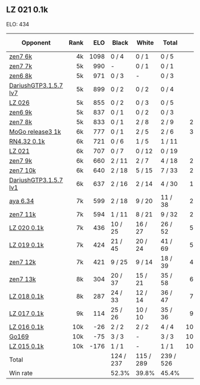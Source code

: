 ## LZ 021 0.1k ##

ELO: 434

Opponent | Rank | ELO | Black | White | Total | Win rate
---------|-----:|----:|-------|-------|-------|-------:
[zen7 6k](zen7%206k.md) | 4k | 1098 | 0 / 4 | 0 / 1 | 0 / 5 | 0.0%
[zen7 7k](zen7%207k.md) | 5k | 990 | - | 0 / 1 | 0 / 1 | 0.0%
[zen6 8k](zen6%208k.md) | 5k | 971 | 0 / 3 | - | 0 / 3 | 0.0%
[DariushGTP3.1.5.7 lv7](DariushGTP3.1.5.7%20lv7.md) | 5k | 899 | 0 / 2 | 0 / 2 | 0 / 4 | 0.0%
[LZ 026](LZ%20026.md) | 5k | 855 | 0 / 2 | 0 / 3 | 0 / 5 | 0.0%
[zen6 9k](zen6%209k.md) | 5k | 837 | 0 / 1 | 0 / 2 | 0 / 3 | 0.0%
[zen7 8k](zen7%208k.md) | 5k | 833 | 0 / 1 | 2 / 8 | 2 / 9 | 22.2%
[MoGo release3 1k](MoGo%20release3%201k.md) | 6k | 777 | 0 / 1 | 2 / 5 | 2 / 6 | 33.3%
[RN4.32 0.1k](RN4.32%200.1k.md) | 6k | 721 | 0 / 6 | 1 / 5 | 1 / 11 | 9.1%
[LZ 021](LZ%20021.md) | 6k | 707 | 0 / 7 | 0 / 12 | 0 / 19 | 0.0%
[zen7 9k](zen7%209k.md) | 6k | 660 | 2 / 11 | 2 / 7 | 4 / 18 | 22.2%
[zen7 10k](zen7%2010k.md) | 6k | 640 | 2 / 18 | 5 / 15 | 7 / 33 | 21.2%
[DariushGTP3.1.5.7 lv1](DariushGTP3.1.5.7%20lv1.md) | 6k | 637 | 2 / 16 | 2 / 14 | 4 / 30 | 13.3%
[aya 6.34](aya%206.34.md) | 7k | 599 | 2 / 18 | 9 / 20 | 11 / 38 | 28.9%
[zen7 11k](zen7%2011k.md) | 7k | 594 | 1 / 11 | 8 / 21 | 9 / 32 | 28.1%
[LZ 020 0.1k](LZ%20020%200.1k.md) | 7k | 436 | 10 / 25 | 16 / 27 | 26 / 52 | 50.0%
[LZ 019 0.1k](LZ%20019%200.1k.md) | 7k | 424 | 21 / 45 | 20 / 24 | 41 / 69 | 59.4%
[zen7 12k](zen7%2012k.md) | 7k | 421 | 9 / 25 | 9 / 14 | 18 / 39 | 46.2%
[zen7 13k](zen7%2013k.md) | 8k | 304 | 20 / 37 | 15 / 21 | 35 / 58 | 60.3%
[LZ 018 0.1k](LZ%20018%200.1k.md) | 8k | 287 | 24 / 33 | 12 / 14 | 36 / 47 | 76.6%
[LZ 017 0.1k](LZ%20017%200.1k.md) | 9k | 114 | 25 / 26 | 10 / 10 | 35 / 36 | 97.2%
[LZ 016 0.1k](LZ%20016%200.1k.md) | 10k | -26 | 2 / 2 | 2 / 2 | 4 / 4 | 100.0%
[Go169](Go169.md) | 10k | -75 | 3 / 3 | - | 3 / 3 | 100.0%
[LZ 015 0.1k](LZ%20015%200.1k.md) | 10k | -176 | 1 / 1 | - | 1 / 1 | 100.0%
Total | | | 124 / 237 | 115 / 289 | 239 / 526 | 
Win rate| | | 52.3% | 39.8% | 45.4% | 
